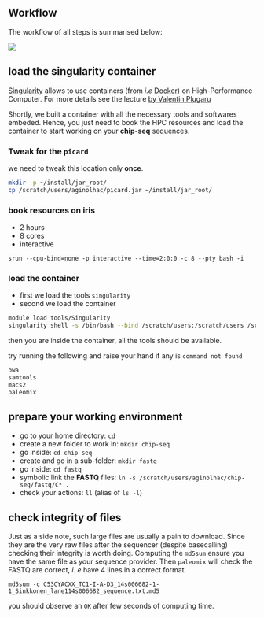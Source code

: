 ## Workflow


The workflow of all steps is summarised below:

![](https://rawgit.com/ginolhac/chip-seq/master/workflow.jpg)


## load the singularity container

[Singularity](https://www.sylabs.io/) allows to use containers (from _i.e_ [Docker](https://www.docker.com/)) on High-Performance Computer.
For more details see the lecture [by Valentin Plugaru](https://ulhpc-tutorials.readthedocs.io/en/latest/containers/singularity/)

Shortly, we built a container with all the necessary tools and softwares embeded. Hence, you just need to book the HPC resources and load the container to start working on your **chip-seq** sequences.

### Tweak for the `picard`

we need to tweak this location only **once**.

```bash
mkdir -p ~/install/jar_root/
cp /scratch/users/aginolhac/picard.jar ~/install/jar_root/
```

### book resources on iris

- 2 hours
- 8 cores
- interactive

`srun --cpu-bind=none -p interactive --time=2:0:0 -c 8 --pty bash -i`

### load the container

- first we load the tools `singularity`
- second we load the container

```bash
module load tools/Singularity
singularity shell -s /bin/bash --bind /scratch/users:/scratch/users /scratch/users/aginolhac/ubuntu-chip-seq.simg
```

then you are inside the container, all the tools should be available.

try running the following and raise your hand if any is `command not found`

```bash
bwa
samtools
macs2
paleomix
```

## prepare your working environment

- go to your home directory: `cd`
- create a new folder to work in: `mkdir chip-seq`
- go inside: `cd chip-seq`
- create and go in a sub-folder: `mkdir fastq`
- go inside: `cd fastq`
- symbolic link the **FASTQ** files: `ln -s /scratch/users/aginolhac/chip-seq/fastq/C* .`
- check your actions: `ll` (alias of `ls -l`)

## check integrity of files

Just as a side note, such large files are usually a pain to download. Since they are the very raw files
after the sequencer (despite basecalling) checking their integrity is worth doing.
Computing the `md5sum` ensure you have the same file as your sequence provider.
Then `paleomix` will check the FASTQ are correct, *i. e* have 4 lines in a correct format.

`md5sum -c C53CYACXX_TC1-I-A-D3_14s006682-1-1_Sinkkonen_lane114s006682_sequence.txt.md5`

you should observe an `OK` after few seconds of computing time.
